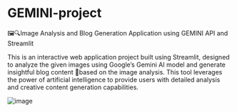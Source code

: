 # GEMINI-project
🖼️🔍Image Analysis and Blog Generation Application using GEMINI API and Streamlit

This is an interactive web application project built using Streamlit, designed to analyze the given images using Google’s Gemini AI model and generate insightful blog content 📝based on the image analysis. This tool leverages the power of artificial intelligence to provide users with detailed analysis and creative content generation capabilities.

![image](https://github.com/sravankumar-mode/GEMINI-project/assets/66415776/2e355ac6-95b7-4fc8-9003-03a6a36b1d71)
